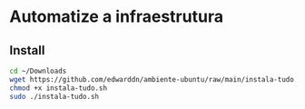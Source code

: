 # Automatize a infraestrutura

## Install

```bash
cd ~/Downloads
wget https://github.com/edwarddn/ambiente-ubuntu/raw/main/instala-tudo.sh
chmod +x instala-tudo.sh
sudo ./instala-tudo.sh
```
